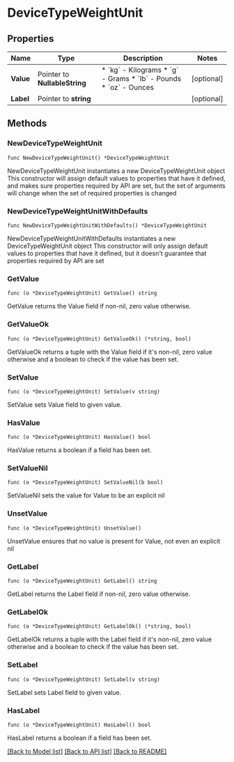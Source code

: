 # DeviceTypeWeightUnit

## Properties

Name | Type | Description | Notes
------------ | ------------- | ------------- | -------------
**Value** | Pointer to **NullableString** | * &#x60;kg&#x60; - Kilograms * &#x60;g&#x60; - Grams * &#x60;lb&#x60; - Pounds * &#x60;oz&#x60; - Ounces | [optional] 
**Label** | Pointer to **string** |  | [optional] 

## Methods

### NewDeviceTypeWeightUnit

`func NewDeviceTypeWeightUnit() *DeviceTypeWeightUnit`

NewDeviceTypeWeightUnit instantiates a new DeviceTypeWeightUnit object
This constructor will assign default values to properties that have it defined,
and makes sure properties required by API are set, but the set of arguments
will change when the set of required properties is changed

### NewDeviceTypeWeightUnitWithDefaults

`func NewDeviceTypeWeightUnitWithDefaults() *DeviceTypeWeightUnit`

NewDeviceTypeWeightUnitWithDefaults instantiates a new DeviceTypeWeightUnit object
This constructor will only assign default values to properties that have it defined,
but it doesn't guarantee that properties required by API are set

### GetValue

`func (o *DeviceTypeWeightUnit) GetValue() string`

GetValue returns the Value field if non-nil, zero value otherwise.

### GetValueOk

`func (o *DeviceTypeWeightUnit) GetValueOk() (*string, bool)`

GetValueOk returns a tuple with the Value field if it's non-nil, zero value otherwise
and a boolean to check if the value has been set.

### SetValue

`func (o *DeviceTypeWeightUnit) SetValue(v string)`

SetValue sets Value field to given value.

### HasValue

`func (o *DeviceTypeWeightUnit) HasValue() bool`

HasValue returns a boolean if a field has been set.

### SetValueNil

`func (o *DeviceTypeWeightUnit) SetValueNil(b bool)`

 SetValueNil sets the value for Value to be an explicit nil

### UnsetValue
`func (o *DeviceTypeWeightUnit) UnsetValue()`

UnsetValue ensures that no value is present for Value, not even an explicit nil
### GetLabel

`func (o *DeviceTypeWeightUnit) GetLabel() string`

GetLabel returns the Label field if non-nil, zero value otherwise.

### GetLabelOk

`func (o *DeviceTypeWeightUnit) GetLabelOk() (*string, bool)`

GetLabelOk returns a tuple with the Label field if it's non-nil, zero value otherwise
and a boolean to check if the value has been set.

### SetLabel

`func (o *DeviceTypeWeightUnit) SetLabel(v string)`

SetLabel sets Label field to given value.

### HasLabel

`func (o *DeviceTypeWeightUnit) HasLabel() bool`

HasLabel returns a boolean if a field has been set.


[[Back to Model list]](../README.md#documentation-for-models) [[Back to API list]](../README.md#documentation-for-api-endpoints) [[Back to README]](../README.md)


